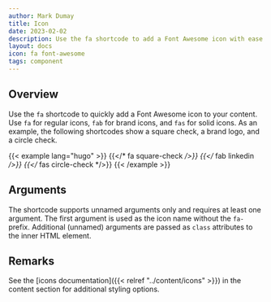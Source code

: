 ```yaml
---
author: Mark Dumay
title: Icon
date: 2023-02-02
description: Use the fa shortcode to add a Font Awesome icon with ease.
layout: docs
icon: fa font-awesome
tags: component
---
```


## Overview

Use the `fa` shortcode to quickly add a Font Awesome icon to your content. Use `fa` for regular icons, `fab` for brand icons, and `fas` for solid icons. As an example, the following shortcodes show a square check, a brand logo, and a circle check.

<!-- markdownlint-disable MD037 -->
{{< example lang="hugo" >}}
{{</* fa square-check */>}}
{{</* fab linkedin */>}}
{{</* fas circle-check */>}}
{{< /example >}}
<!-- markdownlint-enable MD037 -->

## Arguments

The shortcode supports unnamed arguments only and requires at least one argument. The first argument is used as the icon name without the `fa-` prefix. Additional (unnamed) arguments are passed as `class` attributes to the inner HTML element.

## Remarks

See the [icons documentation]({{< relref "../content/icons" >}}) in the content section for additional styling options.
